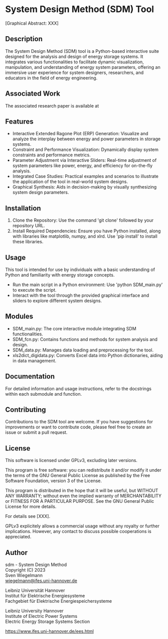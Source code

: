 # System Design Method (SDM) Tool

[Graphical Abstract: XXX]

## Description
The System Design Method (SDM) tool is a Python-based interactive suite designed
for the analysis and design of energy storage systems. It integrates various
functionalities to facilitate dynamic visualization, manipulation, and
understanding of energy system parameters, offering an immersive user experience
for system designers, researchers, and educators in the field of energy
engineering.

## Associated Work

The associated research paper is available at
<still in peer review>

## Features
- Interactive Extended Ragone Plot (ERP) Generation: Visualize and analyze the
  interplay between energy and power parameters in storage systems.
- Constraint and Performance Visualization: Dynamically display system
  constraints and performance metrics.
- Parameter Adjustment via Interactive Sliders: Real-time adjustment of system
  parameters like power, energy, and efficiency for on-the-fly analysis.
- Integrated Case Studies: Practical examples and scenarios to illustrate the
  application of the tool in real-world system designs.
- Graphical Synthesis: Aids in decision-making by visually synthesizing system
  design parameters.

## Installation
1. Clone the Repository: 
   Use the command 'git clone' followed by your repository URL.
2. Install Required Dependencies:
   Ensure you have Python installed, along with libraries like matplotlib, numpy,
   and xlrd. Use 'pip install' to install these libraries.

## Usage
This tool is intended for use by individuals with a basic understanding of Python
and familiarity with energy storage concepts. 
- Run the main script in a Python environment: Use 'python SDM_main.py' to
  execute the script.
- Interact with the tool through the provided graphical interface and sliders to
  explore different system designs.

## Modules
- SDM_main.py: The core interactive module integrating SDM functionalities.
- SDM_fcn.py: Contains functions and methods for system analysis and design.
- SDM_data.py: Manages data loading and preprocessing for the tool.
- xls2dict_digidata.py: Converts Excel data into Python dictionaries, aiding in
  data management.

## Documentation
For detailed information and usage instructions, refer to the docstrings within
each submodule and function.

## Contributing
Contributions to the SDM tool are welcome. If you have suggestions for
improvements or want to contribute code, please feel free to create an issue
or submit a pull request.

## License
This software is licensed under GPLv3, excluding later versions.

This program is free software: you can redistribute it and/or modify
it under the terms of the GNU General Public License as published by
the Free Software Foundation, version 3 of the License.

This program is distributed in the hope that it will be useful,
but WITHOUT ANY WARRANTY; without even the implied warranty of
MERCHANTABILITY or FITNESS FOR A PARTICULAR PURPOSE. See the
GNU General Public License for more details.

For details see [XXX].

GPLv3 explicitely allows a commercial usage without any royalty or further
implications. However, any contact to discuss possible cooperations is
appreciated.

## Author
sdm - System Design Method\
Copyright (C) 2023\
Sven Wiegelmann\
wiegelmann@ifes.uni-hannover.de

Leibniz Universität Hannover\
Institut für Elektrische Energiesysteme\
Fachgebiet für Elektrische Energiespeichersysteme

Leibniz University Hannover\
Institute of Electric Power Systems\
Electric Energy Storage Systems Section

https://www.ifes.uni-hannover.de/ees.html

